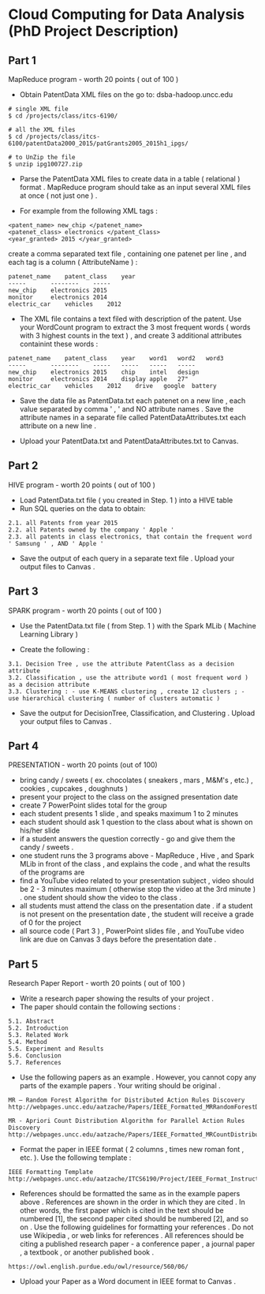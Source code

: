 # Cloud Computing for Data Analysis (PhD Project Description)

Part 1   
-----------

MapReduce program - worth 20 points ( out of 100 )

- Obtain PatentData XML files on the go to: dsba-hadoop.uncc.edu

```
# single XML file
$ cd /projects/class/itcs-6190/

# all the XML files
$ cd /projects/class/itcs-6100/patentData2000_2015/patGrants2005_2015h1_ipgs/

# to UnZip the file
$ unzip ipg100727.zip
```

- Parse the PatentData XML files to create data in a table ( relational ) format . MapReduce program should take as an input several XML files at once ( not just one ) .

- For example from the following XML tags :
```
<patent_name> new_chip </patenet_name>
<patenet_class> electronics </patent_Class>
<year_granted> 2015 </year_granted>
```
create a comma separated text file , containing one patenet per line , and each tag is a column ( AttributeName ) :
```
patenet_name	patent_class	year
----- 		--------	-----
new_chip	electronics	2015
monitor		electronics	2014
electric_car	vehicles	2012
```
- The XML file contains a text filed with description of the patent. Use your WordCount program to extract the 3 most frequent words ( words with 3 highest counts in the text ) , and create 3 additional attributes containint these words :

```
patenet_name	patent_class	year	word1	word2	word3
----- 		--------	-----	-----	-----	-----
new_chip	electronics	2015	chip	intel	design
monitor		electronics	2014	display	apple	27"
electric_car	vehicles	2012	drive	google	battery
```

- Save the data file as PatentData.txt   each patenet on a new line , each value separated by comma ' , ' and NO attribute names . Save the attribute names in a separate file called  PatentDataAttributes.txt   each attribute on a  new line .

- Upload your PatentData.txt and PatentDataAttributes.txt  to Canvas.

Part 2
-------

HIVE program	-	worth 20 points ( out of 100 )

- Load PatentData.txt file ( you created in Step. 1 ) into a HIVE table
- Run SQL queries on the data to obtain:
```
2.1. all Patents from year 2015
2.2. all Patents owned by the company ' Apple '
2.3. all patents in class electronics, that contain the frequent word ' Samsung ' , AND ' Apple '
```
- Save the output of each query in a separate text file . Upload your output files to Canvas .


Part 3
-------

SPARK program	-	worth 20 points ( out of 100 )

- Use the PatentData.txt file ( from Step. 1 ) with the Spark MLib ( Machine Learning Library )

- Create the following :
```
3.1. Decision Tree , use the attribute PatentClass as a decision attribute
3.2. Classification , use the attribute word1 ( most frequent word ) as a decision attribute
3.3. Clustering : - use K-MEANS clustering , create 12 clusters ; - use hierarchical clustering ( number of clusters automatic ) 
```
- Save the output for DecisionTree, Classification, and Clustering . Upload your output files to Canvas .
 
Part 4
-------

PRESENTATION - worth 20 points (out of 100)

- bring candy / sweets ( ex. chocolates ( sneakers , mars , M&M's , etc.) , cookies , cupcakes , doughnuts )
- present your project to the class on the assigned presentation date 
- create 7 PowerPoint slides total for the group
- each student presents 1 slide , and speaks maximum 1 to 2 minutes
- each student should ask 1 question to the class about what is shown on his/her slide
- if a student answers the question correctly - go and give them the candy / sweets .
- one student runs the 3 programs above - MapReduce , Hive , and Spark MLib in front of the class , and explains the code , and what the results of the programs are
- find a YouTube video related to your presentation subject , video should be 2 - 3 minutes maximum ( otherwise stop the video at the 3rd minute ) . one student should show the video to the class .
- all students must attend the class on the presentation date . if a student is not present on the presentation date , the student will receive a grade of  0  for the project 
- all source code ( Part 3 ) , PowerPoint slides file , and YouTube video link  are due on Canvas  3  days before the presentation date .


Part 5 
-------

Research Paper Report	-	worth 20 points ( out of 100 )

- Write a research paper showing the results of your project .
- The paper should contain the following sections :
```
5.1. Abstract
5.2. Introduction
5.3. Related Work
5.4. Method
5.5. Experiment and Results
5.6. Conclusion
5.7. References
```
- Use the following papers as an example . However, you cannot copy any parts of the example papers . Your writing should be original .
```
MR – Random Forest Algorithm for Distributed Action Rules Discovery
http://webpages.uncc.edu/aatzache/Papers/IEEE_Formatted_MRRandomForestDistributedActionRules.pdf

MR - Apriori Count Distribution Algorithm for Parallel Action Rules Discovery
http://webpages.uncc.edu/aatzache/Papers/IEEE_Formatted_MRCountDistributionAprioriActionRules.pdf
```
- Format the paper in IEEE format ( 2 columns , times new roman font , etc. ). Use the following template :
```
IEEE Formatting Template
http://webpages.uncc.edu/aatzache/ITCS6190/Project/IEEE_Format_Instructions8.5x11x2.doc
```
- References should be formatted the same as in the example papers above . References are shown in the order in which they are cited . In other words, the first paper which is cited in the text should be numbered [1], the second paper cited should be numbered [2], and so on . Use the following guidelines for formatting your references . Do not use  Wikipedia , or web links for references . All references should be citing a published research paper - a conference paper , a journal paper , a textbook , or another published book .
```
https://owl.english.purdue.edu/owl/resource/560/06/
```
- Upload your Paper as a Word document in IEEE format to Canvas .

